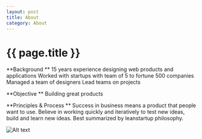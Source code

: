 ```yaml
---
layout: post
title: About
category: About
---
```


{{ page.title }}
================


**Background **
15 years experience designing web products and applications
Worked with startups with team of 5 to fortune 500 companies
Managed a team of designers
Lead teams on projects

**Objective ** 
Building great products


**Principles & Process **
Success in business means a product that people want to use. Believe in working quickly and iteratively to test new ideas, build and learn new ideas.  Best summarized by leanstartup philosophy. 

![Alt text](http://theleanstartup.com/images/methodology_diagram.jpg "Optional title")



  
